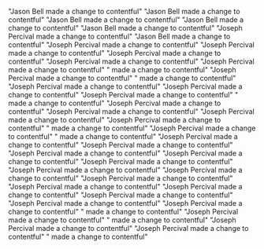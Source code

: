 "Jason Bell made a change to contentful"
"Jason Bell made a change to contentful"
"Jason Bell made a change to contentful"
"Jason Bell made a change to contentful"
"Jason Bell made a change to contentful"
"Joseph Percival made a change to contentful"
"Jason Bell made a change to contentful"
"Joseph Percival made a change to contentful"
"Joseph Percival made a change to contentful"
"Joseph Percival made a change to contentful"
"Joseph Percival made a change to contentful"
"Joseph Percival made a change to contentful"
"  made a change to contentful"
"Joseph Percival made a change to contentful"
"  made a change to contentful"
"Joseph Percival made a change to contentful"
"Joseph Percival made a change to contentful"
"Joseph Percival made a change to contentful"
"  made a change to contentful"
"Joseph Percival made a change to contentful"
"Joseph Percival made a change to contentful"
"Joseph Percival made a change to contentful"
"Joseph Percival made a change to contentful"
"  made a change to contentful"
"Joseph Percival made a change to contentful"
"  made a change to contentful"
"Joseph Percival made a change to contentful"
"Joseph Percival made a change to contentful"
"Joseph Percival made a change to contentful"
"Joseph Percival made a change to contentful"
"Joseph Percival made a change to contentful"
"Joseph Percival made a change to contentful"
"Joseph Percival made a change to contentful"
"Joseph Percival made a change to contentful"
"Joseph Percival made a change to contentful"
"Joseph Percival made a change to contentful"
"Joseph Percival made a change to contentful"
"Joseph Percival made a change to contentful"
"Joseph Percival made a change to contentful"
"  made a change to contentful"
"Joseph Percival made a change to contentful"
"  made a change to contentful"
"Joseph Percival made a change to contentful"
"Joseph Percival made a change to contentful"
"  made a change to contentful"
